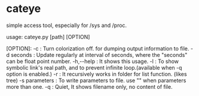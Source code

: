 # cateye
simple access tool, especially for /sys and /proc.

usage: cateye.py [path] [OPTION]

[OPTION]:
-c            : Turn colorization off. for dumping output information to file.
-d seconds    : Update regularly at interval of seconds, where the "seconds" can be float point number. 
-h,--help     : It shows this usage.
-l            : To show symbolic link's real path, and to prevent infinite loop.(available when -q option is enabled.)
-r            : It recursively works in folder for list function. (likes tree)
-s parameters : To write parameters to file. use "" when parameters more than one.
-q            : Quiet, It shows filename only, no content of file.
